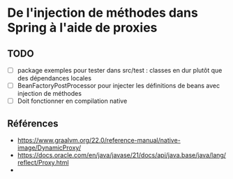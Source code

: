 # De l'injection de méthodes dans Spring à l'aide de proxies


## TODO

- [ ] package exemples pour tester dans src/test : classes en dur plutôt que des dépendances locales
- [ ] BeanFactoryPostProcessor pour injecter les définitions de beans avec injection de méthodes
- [ ] Doit fonctionner en compilation native

## Références

- https://www.graalvm.org/22.0/reference-manual/native-image/DynamicProxy/
- https://docs.oracle.com/en/java/javase/21/docs/api/java.base/java/lang/reflect/Proxy.html
- 
